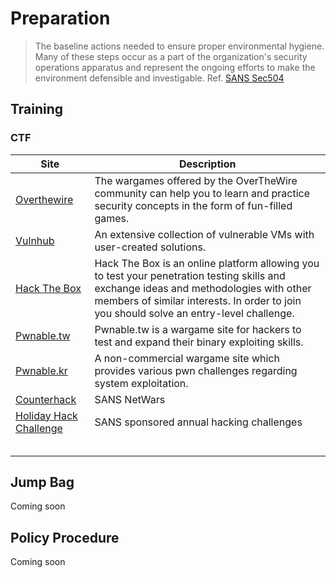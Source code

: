 # Preparation
> The baseline actions needed to ensure proper environmental hygiene. Many of these steps occur as a part of the organization's security operations apparatus and represent the ongoing efforts to make the environment defensible and investigable.
Ref. [SANS Sec504](https://www.sans.org/course/hacker-techniques-exploits-incident-handling)

## Training
### CTF
|Site|Description|
|---|---|
|[Overthewire](http://overthewire.org/wargames/)|The wargames offered by the OverTheWire community can help you to learn and practice security concepts in the form of fun-filled games.|
|[Vulnhub](https://www.vulnhub.com/)|An extensive  collection of vulnerable VMs with user-created solutions.|
|[Hack The Box](https://www.hackthebox.eu/)|Hack The Box is an online platform allowing you to test your penetration testing skills and exchange ideas and methodologies with other members of similar interests. In order to join you should solve an entry-level challenge.|
|[Pwnable.tw](https://pwnable.tw/)|Pwnable.tw is a wargame site for hackers to test and expand their binary exploiting skills.|
|[Pwnable.kr](http://pwnable.kr/)|A non-commercial wargame site which provides various pwn challenges regarding system exploitation.|
|[Counterhack](https://www.counterhackchallenges.com/)|SANS NetWars|
|[Holiday Hack Challenge](https://holidayhackchallenge.com/)|SANS sponsored annual hacking challenges|
|[]()||
|[]()||
|[]()||
|[]()||
|[]()||



## Jump Bag

Coming soon

## Policy Procedure

Coming soon
